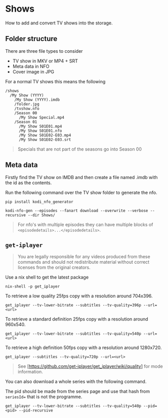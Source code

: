<!--
SPDX-FileCopyrightText: Andrew Hayzen <ahayzen@gmail.com>

SPDX-License-Identifier: MPL-2.0
-->

# Shows

How to add and convert TV shows into the storage.

## Folder structure

There are three file types to consider

* TV show in MKV or MP4 + SRT
* Meta data in NFO
* Cover image in JPG

For a normal TV shows this means the following

```
/shows
  /My Show (YYYY)
    /My Show (YYYY).imdb
    /folder.jpg
    /tvshow.nfo
    /Season 00
      /My Show Special.mp4
    /Season 01
      /My Show S01E01.mp4
      /My Show S01E01.nfo
      /My Show S01E02-E03.mp4
      /My Show S01E02-E03.srt
```

> Specials that are not part of the seasons go into Season 00

## Meta data

Firstly find the TV show on IMDB and then create a file named .imdb with the id as the contents.

Run the following command over the TV show folder to generate the nfo.

```console
pip install kodi_nfo_generator

kodi-nfo-gen --episodes --fanart download --overwrite --verbose --recursive --dir Shows/
```

> For nfo's with multiple episodes they can have multiple blocks of `<episodedetails>...</episodedetails>`.

## `get-iplayer`

> You are legally responsible for any videos produced from these commands and should not redistribute material without correct licenses from the original creators.

Use a nix shell to get the latest package

```console
nix-shell -p get_iplayer
```

To retrieve a low quality 25fps copy with a resolution around 704x396.

```console
get_iplayer --tv-lower-bitrate --subtitles --tv-quality=396p --url=<url>
```

To retrieve a standard definition 25fps copy with a resolution around 960x540.

```console
get_iplayer --tv-lower-bitrate --subtitles --tv-quality=540p --url=<url>
```

To retrieve a high definition 50fps copy with a resolution around 1280x720.

```console
get_iplayer --subtitles --tv-quality=720p --url=<url>
```

> See [https://github.com/get-iplayer/get_iplayer/wiki/quality] for mode information.

You can also download a whole series with the following command.

The pid should be made from the series page and use that hash from `seriesId=` that is not the programme.

```console
get_iplayer --tv-lower-bitrate --subtitles --tv-quality=540p --pid=<pid> --pid-recursive
```
